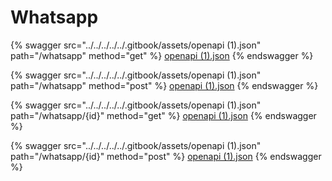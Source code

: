 # Whatsapp

{% swagger src="../../../../../.gitbook/assets/openapi (1).json" path="/whatsapp" method="get" %}
[openapi (1).json](<../../../../../.gitbook/assets/openapi (1).json>)
{% endswagger %}

{% swagger src="../../../../../.gitbook/assets/openapi (1).json" path="/whatsapp" method="post" %}
[openapi (1).json](<../../../../../.gitbook/assets/openapi (1).json>)
{% endswagger %}

{% swagger src="../../../../../.gitbook/assets/openapi (1).json" path="/whatsapp/{id}" method="get" %}
[openapi (1).json](<../../../../../.gitbook/assets/openapi (1).json>)
{% endswagger %}

{% swagger src="../../../../../.gitbook/assets/openapi (1).json" path="/whatsapp/{id}" method="post" %}
[openapi (1).json](<../../../../../.gitbook/assets/openapi (1).json>)
{% endswagger %}
